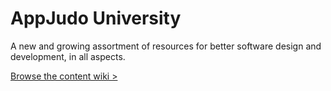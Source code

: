 # AppJudo University

A new and growing assortment of resources for better software design and development, in all aspects.

<a href="https://github.com/appjudo/u/wiki">Browse the content wiki &gt;</a>
